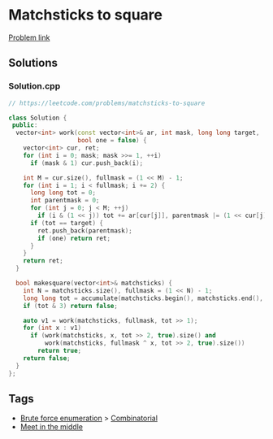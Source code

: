 # Matchsticks to square

[Problem link](https://leetcode.com/problems/matchsticks-to-square)

## Solutions


### Solution.cpp
```cpp
// https://leetcode.com/problems/matchsticks-to-square

class Solution {
 public:
  vector<int> work(const vector<int>& ar, int mask, long long target,
                   bool one = false) {
    vector<int> cur, ret;
    for (int i = 0; mask; mask >>= 1, ++i)
      if (mask & 1) cur.push_back(i);

    int M = cur.size(), fullmask = (1 << M) - 1;
    for (int i = 1; i < fullmask; i += 2) {
      long long tot = 0;
      int parentmask = 0;
      for (int j = 0; j < M; ++j)
        if (i & (1 << j)) tot += ar[cur[j]], parentmask |= (1 << cur[j]);
      if (tot == target) {
        ret.push_back(parentmask);
        if (one) return ret;
      }
    }
    return ret;
  }

  bool makesquare(vector<int>& matchsticks) {
    int N = matchsticks.size(), fullmask = (1 << N) - 1;
    long long tot = accumulate(matchsticks.begin(), matchsticks.end(), 0ll);
    if (tot & 3) return false;

    auto v1 = work(matchsticks, fullmask, tot >> 1);
    for (int x : v1)
      if (work(matchsticks, x, tot >> 2, true).size() and
          work(matchsticks, fullmask ^ x, tot >> 2, true).size())
        return true;
    return false;
  }
};
```
## Tags

* [Brute force enumeration](/README.md#Brute_force_enumeration) > [Combinatorial](/README.md#Brute_force_enumeration-Combinatorial)
* [Meet in the middle](/README.md#Meet_in_the_middle)
